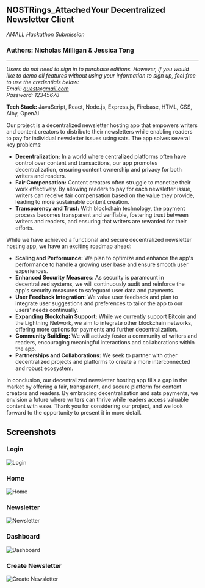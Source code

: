 ## NOSTRings_AttachedYour Decentralized Newsletter Client
*AI4ALL Hackathon Submission*

### Authors: Nicholas Milligan & Jessica Tong

---

*Users do not need to sign in to purchase editions. However, if you would like to demo all features without using your information to sign up, feel free to use the credentials below:
<br>
Email: guest@gmail.com
<br>
Password: 12345678*

**Tech Stack:** JavaScript, React, Node.js, Express.js, Firebase, HTML, CSS, Alby, OpenAI

Our project is a decentralized newsletter hosting app that empowers writers and content creators to distribute their newsletters while enabling readers to pay for individual newsletter issues using sats. The app solves several key problems:

- **Decentralization:** In a world where centralized platforms often have control over content and transactions, our app promotes decentralization, ensuring content ownership and privacy for both writers and readers.
- **Fair Compensation:** Content creators often struggle to monetize their work effectively. By allowing readers to pay for each newsletter issue, writers can receive fair compensation based on the value they provide, leading to more sustainable content creation.
- **Transparency and Trust:** With blockchain technology, the payment process becomes transparent and verifiable, fostering trust between writers and readers, and ensuring that writers are rewarded for their efforts.

While we have achieved a functional and secure decentralized newsletter hosting app, we have an exciting roadmap ahead:

- **Scaling and Performance:** We plan to optimize and enhance the app's performance to handle a growing user base and ensure smooth user experiences.
- **Enhanced Security Measures:** As security is paramount in decentralized systems, we will continuously audit and reinforce the app's security measures to safeguard user data and payments.
- **User Feedback Integration:** We value user feedback and plan to integrate user suggestions and preferences to tailor the app to our users' needs continually.
- **Expanding Blockchain Support:** While we currently support Bitcoin and the Lightning Network, we aim to integrate other blockchain networks, offering more options for payments and further decentralization.
- **Community Building:** We will actively foster a community of writers and readers, encouraging meaningful interactions and collaborations within the app.
- **Partnerships and Collaborations:** We seek to partner with other decentralized projects and platforms to create a more interconnected and robust ecosystem.

In conclusion, our decentralized newsletter hosting app fills a gap in the market by offering a fair, transparent, and secure platform for content creators and readers. By embracing decentralization and sats payments, we envision a future where writers can thrive while readers access valuable content with ease. Thank you for considering our project, and we look forward to the opportunity to present it in more detail.



## Screenshots


### Login
![Login](https://github.com/jessicatong43/NOSTRings_Attached/assets/120988755/7006b643-b2a0-4286-84ca-f818ff1e86eb "Login")


### Home
![Home](https://github.com/jessicatong43/NOSTRings_Attached/assets/120988755/c464cfbb-8c29-44ed-91c4-14adc117dbaa "Home")


### Newsletter
![Newsletter](https://github.com/jessicatong43/NOSTRings_Attached/assets/120988755/166591dd-7e29-4e16-8eb3-ae0d57126816 "Newsletter")


### Dashboard
![Dashboard](https://github.com/jessicatong43/NOSTRings_Attached/assets/120988755/8d1c1e5c-0ffe-4022-8efb-04f61109f856 "Dashboard")


### Create Newsletter
![Create Newsletter](https://github.com/jessicatong43/NOSTRings_Attached/assets/120988755/4d56da73-540c-4f54-9801-230415cd717e "Create Newsletter")
